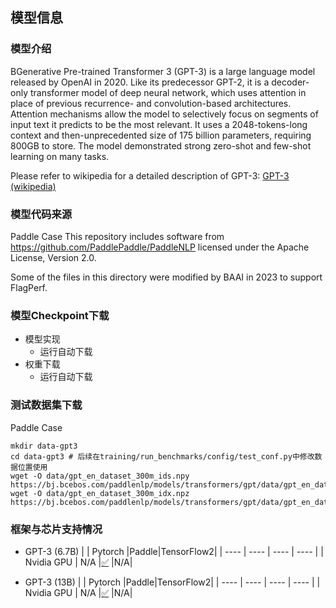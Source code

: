 ## 模型信息
### 模型介绍

BGenerative Pre-trained Transformer 3 (GPT-3) is a large language model released by OpenAI in 2020. Like its predecessor GPT-2, it is a decoder-only transformer model of deep neural network, which uses attention in place of previous recurrence- and convolution-based architectures. Attention mechanisms allow the model to selectively focus on segments of input text it predicts to be the most relevant. It uses a 2048-tokens-long context and then-unprecedented size of 175 billion parameters, requiring 800GB to store. The model demonstrated strong zero-shot and few-shot learning on many tasks.

Please refer to wikipedia for a detailed description of GPT-3:
[GPT-3 (wikipedia)](https://en.wikipedia.org/wiki/GPT-3)


###  模型代码来源
Paddle Case
This repository includes software from https://github.com/PaddlePaddle/PaddleNLP licensed under the Apache License, Version 2.0.

Some of the files in this directory were modified by BAAI in 2023 to support FlagPerf.

### 模型Checkpoint下载

* 模型实现
  * 运行自动下载
* 权重下载
  * 运行自动下载

### 测试数据集下载

Paddle Case

```shell
mkdir data-gpt3
cd data-gpt3 # 后续在training/run_benchmarks/config/test_conf.py中修改数据位置使用
wget -O data/gpt_en_dataset_300m_ids.npy https://bj.bcebos.com/paddlenlp/models/transformers/gpt/data/gpt_en_dataset_300m_ids.npy
wget -O data/gpt_en_dataset_300m_idx.npz https://bj.bcebos.com/paddlenlp/models/transformers/gpt/data/gpt_en_dataset_300m_idx.npz
```

### 框架与芯片支持情况
* GPT-3 (6.7B)
|     | Pytorch  |Paddle|TensorFlow2|
|  ----  | ----  |  ----  | ----  |
| Nvidia GPU | N/A |[✅](../../nvidia/gpt3-6.7b-paddle/README.md)  |N/A|


* GPT-3 (13B)
|     | Pytorch  |Paddle|TensorFlow2|
|  ----  | ----  |  ----  | ----  |
| Nvidia GPU | N/A |[✅](../../nvidia/gpt3-13b-paddle/README.md)  |N/A|
